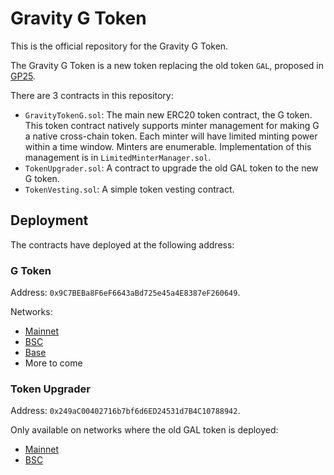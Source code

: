 # Gravity G Token

This is the official repository for the Gravity G Token.

The Gravity G Token is a new token replacing the old token `GAL`, proposed in
[GP25](https://dao.galxe.com/#/proposal/0x8d3f386c3b0cb9fa170d4231c65f18bd45ea1402b90a70116e1101c22e62ed01).

There are 3 contracts in this repository:

- `GravityTokenG.sol`: The main new ERC20 token contract, the G token. This token contract natively supports minter
  management for making G a native cross-chain token. Each minter will have limited minting power within a time window.
  Minters are enumerable. Implementation of this management is in `LimitedMinterManager.sol`.
- `TokenUpgrader.sol`: A contract to upgrade the old GAL token to the new G token.
- `TokenVesting.sol`: A simple token vesting contract.

## Deployment

The contracts have deployed at the following address:

### G Token

Address: `0x9C7BEBa8F6eF6643aBd725e45a4E8387eF260649`.

Networks:
+ [Mainnet](https://etherscan.io/address/0x9C7BEBa8F6eF6643aBd725e45a4E8387eF260649#code)
+ [BSC](https://bscscan.com/address/0x9C7BEBa8F6eF6643aBd725e45a4E8387eF260649#code)
+ [Base](https://basescan.org//address/0x9C7BEBa8F6eF6643aBd725e45a4E8387eF260649#code)
+ More to come

### Token Upgrader

Address: `0x249aC00402716b7bf6d6ED24531d7B4C10788942`.

Only available on networks where the old GAL token is deployed:
+ [Mainnet](https://etherscan.io/address/0x249aC00402716b7bf6d6ED24531d7B4C10788942#code)
+ [BSC](https://bscscan.com/address/0x249aC00402716b7bf6d6ED24531d7B4C10788942#code)
